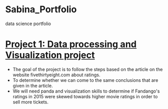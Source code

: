 # Sabina_Portfolio
data science portfolio

# [Project 1: Data processing and Visualization project](https://github.com/SabinaKalieva/Sabina_Portfolio/blob/main/Project%201%20Sabina.ipynb)
* The goal of the project is to follow the steps based on the article on the website fivethirtyeight.com about ratings.
* To determine whether we can come to the same conclusions that are given in the article.
* We will need panda and visualization skills to determine if Fandango's ratings in 2015 were skewed towards higher movie ratings in order to sell more tickets.
